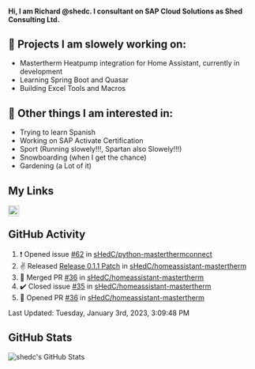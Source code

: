 #### Hi, I am Richard @shedc. I consultant on SAP Cloud Solutions as Shed Consulting Ltd.

## 👋 Projects I am slowely working on:
- Mastertherm Heatpump integration for Home Assistant, currently in development
- Learning Spring Boot and Quasar
- Building Excel Tools and Macros

## 👀 Other things I am interested in:
- Trying to learn Spanish
- Working on SAP Activate Certification
- Sport (Running slowely!!!, Spartan also Slowely!!!)
- Snowboarding (when I get the chance)
- Gardening (a Lot of it)

## My Links
[<img align="left" alt="shedc | LinkedIn" width="22px" src="https://cdn.jsdelivr.net/npm/simple-icons@v3/icons/linkedin.svg" />][linkedin]

<br/>

## GitHub Activity
<!--RECENT_ACTIVITY:start-->
1. ❗️ Opened issue [#62](https://github.com/sHedC/python-masterthermconnect/issues/62) in [sHedC/python-masterthermconnect](https://github.com/sHedC/python-masterthermconnect)
2. ✌️ Released [Release 0.1.1 Patch](https://github.com/sHedC/homeassistant-mastertherm/releases/tag/0.1.1) in [sHedC/homeassistant-mastertherm](https://github.com/sHedC/homeassistant-mastertherm)
3. 🎉 Merged PR [#36](https://github.com/sHedC/homeassistant-mastertherm/pull/36) in [sHedC/homeassistant-mastertherm](https://github.com/sHedC/homeassistant-mastertherm)
4. ✔️ Closed issue [#35](https://github.com/sHedC/homeassistant-mastertherm/issues/35) in [sHedC/homeassistant-mastertherm](https://github.com/sHedC/homeassistant-mastertherm)
5. 💪 Opened PR [#36](https://github.com/sHedC/homeassistant-mastertherm/pull/36) in [sHedC/homeassistant-mastertherm](https://github.com/sHedC/homeassistant-mastertherm)
<!--RECENT_ACTIVITY:end-->
<!--RECENT_ACTIVITY:last_update-->
Last Updated: Tuesday, January 3rd, 2023, 3:09:48 PM
<!--RECENT_ACTIVITY:last_update_end-->

## GitHub Stats
<img align="left" alt="shedc's GitHub Stats" src="https://github-readme-stats.vercel.app/api?username=shedc&show_icons=true&hide_title=true" />

[linkedin]: https://www.linkedin.com/in/richard-holmes-3314251/
